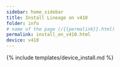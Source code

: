 ```yaml
---
sidebar: home_sidebar
title: Install Lineage on v410
folder: info
# name of the page (/{{permalink}}.html)
permalink: install_on_v410.html
device: v410
---
```

{% include templates/device_install.md %}
